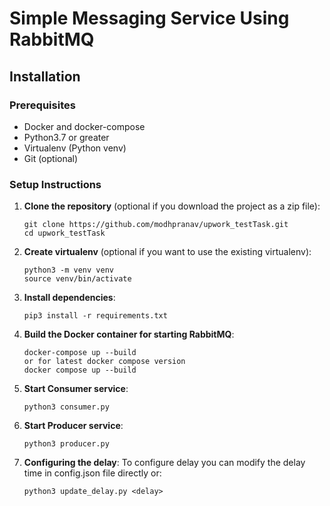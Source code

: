 # Simple Messaging Service Using RabbitMQ

## Installation

### Prerequisites
- Docker and docker-compose
- Python3.7 or greater
- Virtualenv (Python venv)
- Git (optional)

### Setup Instructions
1. **Clone the repository** (optional if you download the project as a zip file):
   ```
   git clone https://github.com/modhpranav/upwork_testTask.git
   cd upwork_testTask
   ```
2. **Create virtualenv** (optional if you want to use the existing virtualenv):
    ```
    python3 -m venv venv
    source venv/bin/activate
    ```
3. **Install dependencies**:
    ```
    pip3 install -r requirements.txt
    ```
4. **Build the Docker container for starting RabbitMQ**:
   ```
   docker-compose up --build
   or for latest docker compose version 
   docker compose up --build
   ```
5. **Start Consumer service**:
   ```
   python3 consumer.py
   ```
6. **Start Producer service**:
    ```
    python3 producer.py
    ```
7. **Configuring the delay**:
    To configure delay you can modify the delay time in config.json file directly or:
    
    ```
    python3 update_delay.py <delay>
    ```
